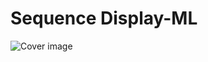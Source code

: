 # Sequence Display-ML
![Cover image](https://github.com/user-attachments/assets/3887f70b-594d-4ca5-9e04-aab3cb8be8c3)
